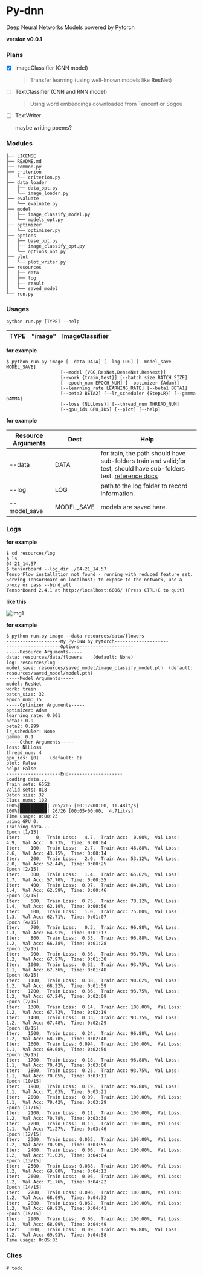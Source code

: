 # Py-dnn
Deep Neural Networks Models powered by Pytorch

**version v0.0.1**

### Plans

- [x] ImageClassifier (CNN model)
  
  > Transfer learning (using well-known models like **ResNet**)

- [ ] TextClassifier (CNN and RNN model)
   
  > Using word embeddings downloaded from Tencent or Sogou
  
- [ ] TextWriter 

   maybe writing poems?


### Modules

```shell
├── LICENSE
├── README.md
├── common.py
├── criterion
│   └── criterion.py
├── data_loader
│   ├── data_opt.py
│   └── image_loader.py
├── evaluate
│   └── evaluate.py
├── model
│   ├── image_classify_model.py
│   └── models_opt.py
├── optimizer
│   └── optimizer.py
├── options
│   ├── base_opt.py
│   ├── image_classify_opt.py
│   └── options_opt.py
├── plot
│   └── plot_writer.py
├── resources
│   ├── data
│   ├── log
│   ├── result
│   └── saved_model
└── run.py
```

### Usages
```shell
python run.py [TYPE] --help
```
| TYPE | "image" | ImageClassifier |
|------|---------|-----------------|

**for example**
```shell
$ python run.py image [--data DATA] [--log LOG] [--model_save MODEL_SAVE]
                    [--model {VGG,ResNet,DenseNet,ResNext}]
                    [--work {train,test}] [--batch_size BATCH_SIZE]
                    [--epoch_num EPOCH_NUM] [--optimizer {Adam}]
                    [--learning_rate LEARNING_RATE] [--beta1 BETA1]
                    [--beta2 BETA2] [--lr_scheduler {StepLR}] [--gamma GAMMA]
                    [--loss {NLLLoss}] [--thread_num THREAD_NUM]
                    [--gpu_ids GPU_IDS] [--plot] [--help]
```
**for example**

| Resource Arguments | Dest       | Help                                                                                                                                                                           |
|--------------------|------------|--------------------------------------------------------------------------------------------------------------------------------------------------------------------------------|
| --data             | DATA       | for train, the path should have sub-folders train and valid;for test, should have sub-folders test. [reference docs](https://pytorch.org/vision/stable/datasets.html#imagefolder) |
| --log              | LOG        | path to the log folder to record information.                                                                                                                                  |
| --model_save       | MODEL_SAVE | models are saved here.

### Logs 

**for example**

```shell
$ cd resources/log
$ ls
04-21_14.57
$ tensorboard --log_dir ./04-21_14.57
TensorFlow installation not found - running with reduced feature set.
Serving TensorBoard on localhost; to expose to the network, use a proxy or pass --bind_all
TensorBoard 2.4.1 at http://localhost:6006/ (Press CTRL+C to quit)
```
**like this**

![img1](./resources/images/QQ截图20210421151702.png)

**for example**

```shell
$ python run.py image --data resources/data/flowers
--------------------My Py-DNN by Pytorch--------------------
--------------------Options--------------------
-----Resource Arguments-----
data: resources/data/flowers	(default: None)	
log: resources/log
model_save: resources/saved_model/image_classify_model.pth	(default: resources/saved_model/model.pth)	
-----Model Arguments-----
model: ResNet
work: train
batch_size: 32
epoch_num: 15
-----Optimizer Arguments-----
optimizer: Adam
learning_rate: 0.001
beta1: 0.9
beta2: 0.999
lr_scheduler: None
gamma: 0.1
-----Other Arguments-----
loss: NLLLoss
thread_num: 4
gpu_ids: [0]	(default: 0)	
plot: False
help: False
--------------------End--------------------
Loading data...
Train sets: 6552
Valid sets: 818
Batch size: 32
Class nums: 102
100%|██████████| 205/205 [00:17<00:00, 11.48it/s]
100%|██████████| 26/26 [00:05<00:00,  4.71it/s]
Time usage: 0:00:23
using GPU 0.
Training data...
Epoch [1/15]
Iter:      0,  Train Loss:   4.7,  Train Acc:  0.00%,  Val Loss:   4.9,  Val Acc:  0.73%,  Time: 0:00:04
Iter:    100,  Train Loss:   2.7,  Train Acc: 46.88%,  Val Loss:   2.6,  Val Acc: 43.15%,  Time: 0:00:14
Iter:    200,  Train Loss:   2.0,  Train Acc: 53.12%,  Val Loss:   2.0,  Val Acc: 52.44%,  Time: 0:00:25
Epoch [2/15]
Iter:    300,  Train Loss:   1.4,  Train Acc: 65.62%,  Val Loss:   1.7,  Val Acc: 57.70%,  Time: 0:00:35
Iter:    400,  Train Loss:  0.97,  Train Acc: 84.38%,  Val Loss:   1.4,  Val Acc: 62.59%,  Time: 0:00:46
Epoch [3/15]
Iter:    500,  Train Loss:  0.75,  Train Acc: 78.12%,  Val Loss:   1.4,  Val Acc: 62.10%,  Time: 0:00:56
Iter:    600,  Train Loss:   1.0,  Train Acc: 75.00%,  Val Loss:   1.3,  Val Acc: 62.71%,  Time: 0:01:07
Epoch [4/15]
Iter:    700,  Train Loss:   0.3,  Train Acc: 96.88%,  Val Loss:   1.3,  Val Acc: 64.91%,  Time: 0:01:17
Iter:    800,  Train Loss:  0.33,  Train Acc: 96.88%,  Val Loss:   1.2,  Val Acc: 66.38%,  Time: 0:01:28
Epoch [5/15]
Iter:    900,  Train Loss:  0.36,  Train Acc: 93.75%,  Val Loss:   1.2,  Val Acc: 67.97%,  Time: 0:01:38
Iter:   1000,  Train Loss:  0.32,  Train Acc: 93.75%,  Val Loss:   1.1,  Val Acc: 67.36%,  Time: 0:01:48
Epoch [6/15]
Iter:   1100,  Train Loss:  0.38,  Train Acc: 90.62%,  Val Loss:   1.2,  Val Acc: 68.22%,  Time: 0:01:59
Iter:   1200,  Train Loss:  0.36,  Train Acc: 93.75%,  Val Loss:   1.2,  Val Acc: 67.24%,  Time: 0:02:09
Epoch [7/15]
Iter:   1300,  Train Loss:  0.14,  Train Acc: 100.00%,  Val Loss:   1.2,  Val Acc: 67.73%,  Time: 0:02:19
Iter:   1400,  Train Loss:  0.33,  Train Acc: 93.75%,  Val Loss:   1.2,  Val Acc: 67.48%,  Time: 0:02:29
Epoch [8/15]
Iter:   1500,  Train Loss:  0.24,  Train Acc: 96.88%,  Val Loss:   1.2,  Val Acc: 68.70%,  Time: 0:02:40
Iter:   1600,  Train Loss: 0.094,  Train Acc: 100.00%,  Val Loss:   1.1,  Val Acc: 69.68%,  Time: 0:02:50
Epoch [9/15]
Iter:   1700,  Train Loss:  0.18,  Train Acc: 96.88%,  Val Loss:   1.1,  Val Acc: 70.42%,  Time: 0:03:00
Iter:   1800,  Train Loss:  0.25,  Train Acc: 93.75%,  Val Loss:   1.1,  Val Acc: 70.05%,  Time: 0:03:11
Epoch [10/15]
Iter:   1900,  Train Loss:  0.19,  Train Acc: 96.88%,  Val Loss:   1.1,  Val Acc: 71.03%,  Time: 0:03:21
Iter:   2000,  Train Loss:  0.09,  Train Acc: 100.00%,  Val Loss:   1.1,  Val Acc: 70.42%,  Time: 0:03:29
Epoch [11/15]
Iter:   2100,  Train Loss:  0.11,  Train Acc: 100.00%,  Val Loss:   1.2,  Val Acc: 70.78%,  Time: 0:03:38
Iter:   2200,  Train Loss:  0.13,  Train Acc: 100.00%,  Val Loss:   1.1,  Val Acc: 71.27%,  Time: 0:03:46
Epoch [12/15]
Iter:   2300,  Train Loss: 0.055,  Train Acc: 100.00%,  Val Loss:   1.2,  Val Acc: 70.90%,  Time: 0:03:55
Iter:   2400,  Train Loss:  0.06,  Train Acc: 100.00%,  Val Loss:   1.2,  Val Acc: 71.03%,  Time: 0:04:04
Epoch [13/15]
Iter:   2500,  Train Loss: 0.088,  Train Acc: 100.00%,  Val Loss:   1.2,  Val Acc: 69.80%,  Time: 0:04:13
Iter:   2600,  Train Loss:  0.06,  Train Acc: 100.00%,  Val Loss:   1.2,  Val Acc: 71.76%,  Time: 0:04:22
Epoch [14/15]
Iter:   2700,  Train Loss: 0.096,  Train Acc: 100.00%,  Val Loss:   1.2,  Val Acc: 68.09%,  Time: 0:04:32
Iter:   2800,  Train Loss: 0.062,  Train Acc: 100.00%,  Val Loss:   1.2,  Val Acc: 69.93%,  Time: 0:04:41
Epoch [15/15]
Iter:   2900,  Train Loss:  0.06,  Train Acc: 100.00%,  Val Loss:   1.3,  Val Acc: 68.09%,  Time: 0:04:49
Iter:   3000,  Train Loss:  0.09,  Train Acc: 96.88%,  Val Loss:   1.2,  Val Acc: 69.93%,  Time: 0:04:58
Time usage: 0:05:03
```

### Cites

`# todo`